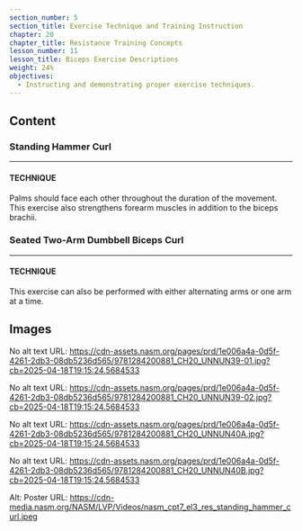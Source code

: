 ```yaml
---
section_number: 5
section_title: Exercise Technique and Training Instruction
chapter: 20
chapter_title: Resistance Training Concepts
lesson_number: 11
lesson_title: Biceps Exercise Descriptions
weight: 24%
objectives:
  - Instructing and demonstrating proper exercise techniques.
---
```


## Content
### Standing Hammer Curl

---

#### TECHNIQUE

Palms should face each other throughout the duration of the movement. This exercise also strengthens forearm muscles in addition to the biceps brachii.

### Seated Two-Arm Dumbbell Biceps Curl

---

#### TECHNIQUE

This exercise can also be performed with either alternating arms or one arm at a time.

## Images

No alt text
URL: https://cdn-assets.nasm.org/pages/prd/1e006a4a-0d5f-4261-2db3-08db5236d565/9781284200881_CH20_UNNUN39-01.jpg?cb=2025-04-18T19:15:24.5684533

No alt text
URL: https://cdn-assets.nasm.org/pages/prd/1e006a4a-0d5f-4261-2db3-08db5236d565/9781284200881_CH20_UNNUN39-02.jpg?cb=2025-04-18T19:15:24.5684533

No alt text
URL: https://cdn-assets.nasm.org/pages/prd/1e006a4a-0d5f-4261-2db3-08db5236d565/9781284200881_CH20_UNNUN40A.jpg?cb=2025-04-18T19:15:24.5684533

No alt text
URL: https://cdn-assets.nasm.org/pages/prd/1e006a4a-0d5f-4261-2db3-08db5236d565/9781284200881_CH20_UNNUN40B.jpg?cb=2025-04-18T19:15:24.5684533

Alt: Poster
URL: https://cdn-media.nasm.org/NASM/LVP/Videos/nasm_cpt7_el3_res_standing_hammer_curl.jpeg
